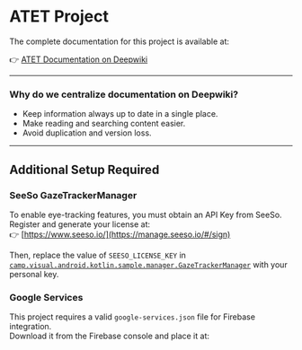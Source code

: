 # ATET Project

The complete documentation for this project is available at:  

👉 [ATET Documentation on Deepwiki](https://deepwiki.com/idevcm/ATET)

---

### Why do we centralize documentation on Deepwiki?
- Keep information always up to date in a single place.  
- Make reading and searching content easier.  
- Avoid duplication and version loss.  

---

## Additional Setup Required

### SeeSo GazeTrackerManager

To enable eye-tracking features, you must obtain an API Key from SeeSo.  
Register and generate your license at:  
👉 [https://www.seeso.io/](https://manage.seeso.io/#/sign)

Then, replace the value of `SEESO_LICENSE_KEY` in [`camp.visual.android.kotlin.sample.manager.GazeTrackerManager`](app/src/main/java/com/caicoders/pruebasatet/utils/Tracker/GazeTrackerManager.kt) with your personal key.

### Google Services

This project requires a valid `google-services.json` file for Firebase integration.  
Download it from the Firebase console and place it at:
